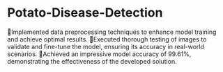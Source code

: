 # Potato-Disease-Detection
📌Implemented data preprocessing techniques to enhance model  training and achieve optimal results.  📌Executed thorough testing of images to validate and fine-tune  the model, ensuring its accuracy in real-world scenarios. 📌Achieved an impressive model accuracy of 99.61%,  demonstrating the effectiveness of the developed solution.
